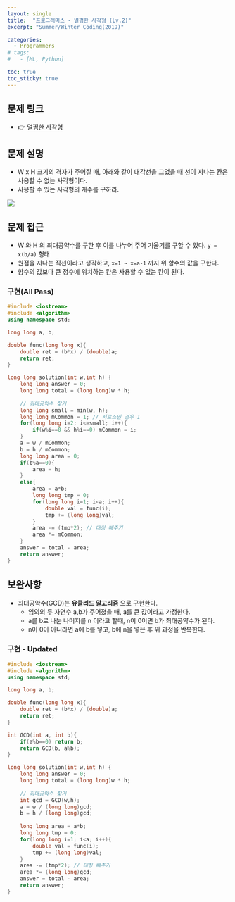 ```yaml
---
layout: single
title:  "프로그래머스 - 멀쩡한 사각형 (Lv.2)"
excerpt: "Summer/Winter Coding(2019)"

categories:
  - Programmers
# tags:
#   - [ML, Python]

toc: true
toc_sticky: true
---
```


## 문제 링크
- 👉 [멀쩡한 사각형](https://school.programmers.co.kr/learn/courses/30/lessons/62048?language=cpp#)

## 문제 설명
- W x H 크기의 격자가 주어질 때, 아래와 같이 대각선을 그었을 때 선이 지나는 칸은 사용할 수 없는 사각형이다.
- 사용할 수 있는 사각형의 개수를 구하라.

<img src="https://grepp-programmers.s3.amazonaws.com/files/production/ee895b2cd9/567420db-20f4-4064-afc3-af54c4a46016.png">

## 문제 접근
- W 와 H 의 최대공약수를 구한 후 이를 나누어 주어 기울기를 구할 수 있다. `y = x(b/a)` 형태
- 원점을 지나는 직선이라고 생각하고, `x=1 ~ x=a-1` 까지 위 함수의 값을 구한다.
- 함수의 값보다 큰 정수에 위치하는 칸은 사용할 수 없는 칸이 된다.

### 구현(All Pass)
```c++
#include <iostream>
#include <algorithm>
using namespace std;

long long a, b;

double func(long long x){
    double ret = (b*x) / (double)a;
    return ret;
}

long long solution(int w,int h) {
    long long answer = 0;
    long long total = (long long)w * h;
    
    // 최대공약수 찾기
    long long small = min(w, h);
    long long mCommon = 1; // 서로소인 경우 1
    for(long long i=2; i<=small; i++){
        if(w%i==0 && h%i==0) mCommon = i;
    }
    a = w / mCommon;
    b = h / mCommon;
    long long area = 0;
    if(b%a==0){
        area = h;
    }
    else{
        area = a*b;
        long long tmp = 0;
        for(long long i=1; i<a; i++){
            double val = func(i);
            tmp += (long long)val;
        }
        area -= (tmp*2); // 대칭 빼주기
        area *= mCommon;
    }
    answer = total - area;
    return answer;
}
```

## 보완사항
- 최대공약수(GCD)는 **유클리드 알고리즘** 으로 구현한다.
    - 임의의 두 자연수 a,b가 주어졌을 때, a를 큰 값이라고 가정한다.
    - a를 b로 나눈 나머지를 n 이라고 할때, n이 0이면 b가 최대공약수가 된다.
    - n이 0이 아니라면 a에 b를 넣고, b에 n을 넣은 후 위 과정을 반복한다.

### 구현 - Updated
```c++
#include <iostream>
#include <algorithm>
using namespace std;

long long a, b;

double func(long long x){
    double ret = (b*x) / (double)a;
    return ret;
}

int GCD(int a, int b){
    if(a%b==0) return b;
    return GCD(b, a%b);
}

long long solution(int w,int h) {
    long long answer = 0;
    long long total = (long long)w * h;
    
    // 최대공약수 찾기
    int gcd = GCD(w,h);
    a = w / (long long)gcd;
    b = h / (long long)gcd;
    
    long long area = a*b;
    long long tmp = 0;
    for(long long i=1; i<a; i++){
        double val = func(i);
        tmp += (long long)val;
    }
    area -= (tmp*2); // 대칭 빼주기
    area *= (long long)gcd;
    answer = total - area;
    return answer;
}
```
